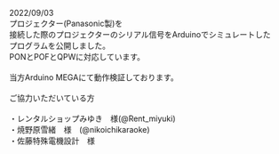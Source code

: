 2022/09/03<br>
プロジェクター(Panasonic製)を<br>
接続した際のプロジェクターのシリアル信号をArduinoでシミュレートした<br>
プログラムを公開しました。<br>
PONとPOFとQPWに対応しています。<br>
<br>
当方Arduino MEGAにて動作検証しております。<br>
<br>
ご協力いただいている方<br>
<br>
・レンタルショップみゆき　様(@Rent_miyuki)<br>
・焼野原雪緒　様　(@nikoichikaraoke)<br>
・佐藤特殊電機設計　様<br>

